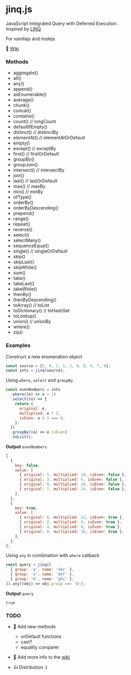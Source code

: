 ﻿# jinq.js

JavaScript Integrated Query with Deferred Execution.  
Inspired by [LINQ](https://docs.microsoft.com/en-us/dotnet/api/system.linq.enumerable?view=net-6.0)

For vanillajs and nodejs

:page_facing_up: [Wiki](https://github.com/A1rPun/jinq.js/wiki)

### Methods

- aggregate()
- all()
- any()
- append()
- asEnumerable()
- average()
- chunk()
- concat()
- contains()
- count() // longCount
- defaultIfEmpty()
- distinct() // distinctBy
- elementAt() // elementAtOrDefault
- empty()
- except() // exceptBy
- first() // firstOrDefault
- groupBy()
- groupJoin()
- intersect() // intersectBy
- join()
- last() // lastOrDefault
- max() // maxBy
- min() // minBy
- ofType()
- orderBy()
- orderByDescending()
- prepend()
- range()
- repeat()
- reverse()
- select()
- selectMany()
- sequenceEqual()
- single() // singleOrDefault
- skip()
- skipLast()
- skipWhile()
- sum()
- take()
- takeLast()
- takeWhile()
- thenBy()
- thenByDescending()
- toArray() // toList
- toDictionary() // toHashSet
- toLookup()
- union() // unionBy
- where()
- zip()

### Examples

Construct a new enumeration object

```js
const source = [5, 6, 3, 1, 2, 9, 0, 4, 7, 8];
const ints = jinq(source);
```

Using `where`, `select` and `groupBy`

```js
const evenNumbers = ints
  .where((o) => o > 1)
  .select((o) => {
    return {
      original: o,
      multiplied: o * 2,
      isEven: o % 2 === 0,
    };
  })
  .groupBy((o) => o.isEven)
  .toList();
```

**Output** `evenNumbers`

```js
[
  {
    key: false,
    value: [
      { original: 5, multiplied: 10, isEven: false },
      { original: 3, multiplied: 6, isEven: false },
      { original: 9, multiplied: 18, isEven: false },
      { original: 7, multiplied: 14, isEven: false },
    ],
  },
  {
    key: true,
    value: [
      { original: 6, multiplied: 12, isEven: true },
      { original: 2, multiplied: 4, isEven: true },
      { original: 4, multiplied: 8, isEven: true },
      { original: 8, multiplied: 16, isEven: true },
    ],
  },
];
```

Using `any` in combination with `where` callback

```js
const query = jinq([
  { group: 'a', name: 'abc' },
  { group: 'a', name: 'def' },
  { group: 'b', name: 'ghi' },
]).any((obj) => obj.group === 'b');
```

**Output** `query`

`true`

### TODO

- :link: Add new methods

  - orDefault functions
  - cast?
  - equality comparer

- :page_facing_up: Add more info to the [wiki](https://github.com/A1rPun/jinq.js/wiki)
- :thumbsup: Distribution :)
